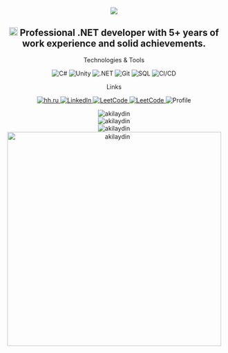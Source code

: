 <h1 align="center">
    <img src="https://readme-typing-svg.herokuapp.com?font=Verdana&weight=600&size=30&pause=2&color=FFD700&center=true&vCenter=true&width=670&height=50&&repeat=false&lines=%F0%9F%91%8B+Hello!+My+name+is+Artem+Ovchinnikov;"/>
</h1>

<!-- Description -->
<h2 align="center">
   <img src="https://cdn-icons-png.flaticon.com/512/6132/6132221.png" width="20"/> Professional .NET developer with 5+ years of work experience and solid achievements.
</h2>

<p align="center">Technologies & Tools</p>
<p align="center">
  <!-- C# -->
  <img src="https://img.shields.io/badge/C%23-239120?style=for-the-badge&logo=c-sharp&logoColor=white" alt="C#" />
  <!-- Unity -->
  <img src="https://img.shields.io/badge/Unity-000000?style=for-the-badge&logo=unity&logoColor=white" alt="Unity" />
  <!-- .NET -->
  <img src="https://img.shields.io/badge/.NET-512BD4?style=for-the-badge&logo=dotnet&logoColor=white" alt=".NET" />
  <!-- Git -->
  <img src="https://img.shields.io/badge/Git-F05032?style=for-the-badge&logo=git&logoColor=white" alt="Git" />
  <!-- SQL -->
  <img src="https://img.shields.io/badge/SQL-CC2927?style=for-the-badge&logo=oracle&logoColor=white" alt="SQL" />
  <!-- CI/CD -->
  <img src="https://img.shields.io/badge/CI%2FCD-3178C6?style=for-the-badge&logo=jenkins&logoColor=white" alt="CI/CD" />
</p>

<p align="center">Links</p>
<p align="center">
   <a href="https://klimovsk.hh.ru/resume/c2246444ff0d8067450039ed1f377332776330" target="_blank">
      <img alt="hh.ru" src="https://img.shields.io/badge/Head_Hunter-FF0000" />
   </a>
   <a href="https://www.linkedin.com/in/artem-ovchinnikov-00b8331bb" target="_blank">
      <img alt="LinkedIn" src="https://img.shields.io/badge/-LinkedIn-0084b1?style=flat&logo=linkedin&logoColor=white" />
   </a>
    <a href="https://www.codewars.com/users/akilaydin" target="_blank">
      <img alt="LeetCode" src="https://www.codewars.com/users/akilaydin/badges/micro" />
   </a>
   <a href="https://leetcode.com/Akilaydin/" target="_blank">
      <img alt="LeetCode" src="https://img.shields.io/badge/-LeetCode-ffa116?style=flat&logo=leetcode&logoColor=white" />
   </a>
   <img alt="Profile" src="https://komarev.com/ghpvc/?username=akilaydin&label=Profile%20views&color=178600&style=flat" />
</p>

<!-- GitHub stats -->
<p align="center">
   <img src="https://github-readme-stats-git-masterrstaa-rickstaa.vercel.app/api?username=akilaydin&locale=en&theme=nord&count_private=true&show_icons=true&hide=contribs,issues&card_width=495" alt="akilaydin" />
   <br><img src="https://github-readme-stats-git-masterrstaa-rickstaa.vercel.app/api/top-langs?username=akilaydin&locale=en&theme=nord&layout=compact&card_width=495" alt="akilaydin" />
   <br><img src="https://github-readme-streak-stats.herokuapp.com/?user=akilaydin&theme=nord&count_private=true&no-bg=true&no-frame=true" alt="akilaydin" />
   <br><img width="495pt" src="https://github-profile-trophy.vercel.app/?username=akilaydin&theme=nord&margin-w=7&title=Commits,Followers,Repositories,Stars,PullRequest&column=5" alt="akilaydin" />
</p>
